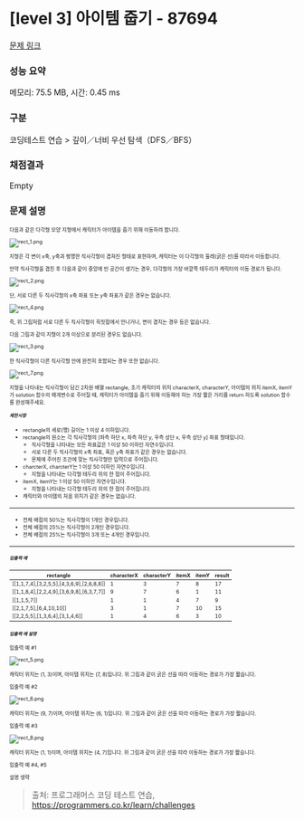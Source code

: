 # [level 3] 아이템 줍기 - 87694 

[문제 링크](https://school.programmers.co.kr/learn/courses/30/lessons/87694) 

### 성능 요약

메모리: 75.5 MB, 시간: 0.45 ms

### 구분

코딩테스트 연습 > 깊이／너비 우선 탐색（DFS／BFS）

### 채점결과

Empty

### 문제 설명

<p data-afsc-id="55" style="font-size: 9px !important;">다음과 같은 다각형 모양 지형에서 캐릭터가 아이템을 줍기 위해 이동하려 합니다.</p>

<p data-afsc-id="56" style="font-size: 9px !important;"><img src="https://grepp-programmers.s3.ap-northeast-2.amazonaws.com/files/production/9b96b07f-72db-4b1c-bd7a-6a9c9b8d0dc6/rect_1.png" title="" alt="rect_1.png" data-afsc-id="57"></p>

<p data-afsc-id="58" style="font-size: 9px !important;">지형은 각 변이 x축, y축과 평행한 직사각형이 겹쳐진 형태로 표현하며, 캐릭터는 이 다각형의 둘레(굵은 선)를 따라서 이동합니다. </p>

<p data-afsc-id="59" style="font-size: 9px !important;">만약 직사각형을 겹친 후 다음과 같이 중앙에 빈 공간이 생기는 경우, 다각형의 가장 바깥쪽 테두리가 캐릭터의 이동 경로가 됩니다.</p>

<p data-afsc-id="60" style="font-size: 9px !important;"><img src="https://grepp-programmers.s3.ap-northeast-2.amazonaws.com/files/production/38b0739b-8dd8-40d8-ac44-c71678d28d07/rect_2.png" title="" alt="rect_2.png" data-afsc-id="61"></p>

<p data-afsc-id="62" style="font-size: 9px !important;">단, 서로 다른 두 직사각형의 x축 좌표 또는 y축 좌표가 같은 경우는 없습니다.</p>

<p data-afsc-id="63" style="font-size: 9px !important;"><img src="https://grepp-programmers.s3.ap-northeast-2.amazonaws.com/files/production/ec976181-987e-494e-bb2d-0615ce16252f/rect_4.png" title="" alt="rect_4.png" data-afsc-id="64"></p>

<p data-afsc-id="65" style="font-size: 9px !important;">즉, 위 그림처럼 서로 다른 두 직사각형이 꼭짓점에서 만나거나, 변이 겹치는 경우 등은 없습니다.</p>

<p data-afsc-id="66" style="font-size: 9px !important;">다음 그림과 같이 지형이 2개 이상으로 분리된 경우도 없습니다.</p>

<p data-afsc-id="67" style="font-size: 9px !important;"><img src="https://grepp-programmers.s3.ap-northeast-2.amazonaws.com/files/production/7eda8d92-ebe0-4b5f-bd15-0c9dc7af3a3e/rect_3.png" title="" alt="rect_3.png" data-afsc-id="68"></p>

<p data-afsc-id="69" style="font-size: 9px !important;">한 직사각형이 다른 직사각형 안에 완전히 포함되는 경우 또한 없습니다.</p>

<p data-afsc-id="70" style="font-size: 9px !important;"><img src="https://grepp-programmers.s3.ap-northeast-2.amazonaws.com/files/production/1e178b0d-6580-4981-aae3-dd82a1b95362/rect_7.png" title="" alt="rect_7.png" data-afsc-id="71"></p>

<p data-afsc-id="72" style="font-size: 9px !important;">지형을 나타내는 직사각형이 담긴 2차원 배열 rectangle, 초기 캐릭터의 위치 characterX, characterY, 아이템의 위치 itemX, itemY가 solution 함수의 매개변수로 주어질 때, 캐릭터가 아이템을 줍기 위해 이동해야 하는 가장 짧은 거리를 return 하도록 solution 함수를 완성해주세요.</p>

<h5 data-afsc-id="73" style="font-size: 8px !important;">제한사항</h5>

<ul data-afsc-id="74">
<li data-afsc-id="75" style="font-size: 9px !important;">rectangle의 세로(행) 길이는 1 이상 4 이하입니다.</li>
<li data-afsc-id="76" style="font-size: 9px !important;">rectangle의 원소는 각 직사각형의 [좌측 하단 x, 좌측 하단 y, 우측 상단 x, 우측 상단 y] 좌표 형태입니다.

<ul data-afsc-id="77">
<li data-afsc-id="78" style="font-size: 9px !important;">직사각형을 나타내는 모든 좌표값은 1 이상 50 이하인 자연수입니다.</li>
<li data-afsc-id="79" style="font-size: 9px !important;">서로 다른 두 직사각형의 x축 좌표, 혹은 y축 좌표가 같은 경우는 없습니다.</li>
<li data-afsc-id="80" style="font-size: 9px !important;">문제에 주어진 조건에 맞는 직사각형만 입력으로 주어집니다.</li>
</ul></li>
<li data-afsc-id="81" style="font-size: 9px !important;">charcterX, charcterY는 1 이상 50 이하인 자연수입니다.

<ul data-afsc-id="82">
<li data-afsc-id="83" style="font-size: 9px !important;">지형을 나타내는 다각형 테두리 위의 한 점이 주어집니다.</li>
</ul></li>
<li data-afsc-id="84" style="font-size: 9px !important;">itemX, itemY는 1 이상 50 이하인 자연수입니다.

<ul data-afsc-id="85">
<li data-afsc-id="86" style="font-size: 9px !important;">지형을 나타내는 다각형 테두리 위의 한 점이 주어집니다.</li>
</ul></li>
<li data-afsc-id="87" style="font-size: 9px !important;">캐릭터와 아이템의 처음 위치가 같은 경우는 없습니다.</li>
</ul>

<hr data-afsc-id="88">

<ul data-afsc-id="89">
<li data-afsc-id="90" style="font-size: 9px !important;">전체 배점의 50%는 직사각형이 1개인 경우입니다.<br data-afsc-id="91"></li>
<li data-afsc-id="92" style="font-size: 9px !important;">전체 배점의 25%는 직사각형이 2개인 경우입니다.<br data-afsc-id="93"></li>
<li data-afsc-id="94" style="font-size: 9px !important;">전체 배점의 25%는 직사각형이 3개 또는 4개인 경우입니다.<br data-afsc-id="95"></li>
</ul>

<hr data-afsc-id="96">

<h5 data-afsc-id="97" style="font-size: 8px !important;">입출력 예</h5>
<table class="table" data-afsc-id="98">
        <thead data-afsc-id="99"><tr data-afsc-id="100">
<th data-afsc-id="101" style="font-size: 9px !important;">rectangle</th>
<th data-afsc-id="102" style="font-size: 9px !important;">characterX</th>
<th data-afsc-id="103" style="font-size: 9px !important;">characterY</th>
<th data-afsc-id="104" style="font-size: 9px !important;">itemX</th>
<th data-afsc-id="105" style="font-size: 9px !important;">itemY</th>
<th data-afsc-id="106" style="font-size: 9px !important;">result</th>
</tr>
</thead>
        <tbody data-afsc-id="107"><tr data-afsc-id="108">
<td data-afsc-id="109" style="font-size: 9px !important;">[[1,1,7,4],[3,2,5,5],[4,3,6,9],[2,6,8,8]]</td>
<td data-afsc-id="110" style="font-size: 9px !important;">1</td>
<td data-afsc-id="111" style="font-size: 9px !important;">3</td>
<td data-afsc-id="112" style="font-size: 9px !important;">7</td>
<td data-afsc-id="113" style="font-size: 9px !important;">8</td>
<td data-afsc-id="114" style="font-size: 9px !important;">17</td>
</tr>
<tr data-afsc-id="115">
<td data-afsc-id="116" style="font-size: 9px !important;">[[1,1,8,4],[2,2,4,9],[3,6,9,8],[6,3,7,7]]</td>
<td data-afsc-id="117" style="font-size: 9px !important;">9</td>
<td data-afsc-id="118" style="font-size: 9px !important;">7</td>
<td data-afsc-id="119" style="font-size: 9px !important;">6</td>
<td data-afsc-id="120" style="font-size: 9px !important;">1</td>
<td data-afsc-id="121" style="font-size: 9px !important;">11</td>
</tr>
<tr data-afsc-id="122">
<td data-afsc-id="123" style="font-size: 9px !important;">[[1,1,5,7]]</td>
<td data-afsc-id="124" style="font-size: 9px !important;">1</td>
<td data-afsc-id="125" style="font-size: 9px !important;">1</td>
<td data-afsc-id="126" style="font-size: 9px !important;">4</td>
<td data-afsc-id="127" style="font-size: 9px !important;">7</td>
<td data-afsc-id="128" style="font-size: 9px !important;">9</td>
</tr>
<tr data-afsc-id="129">
<td data-afsc-id="130" style="font-size: 9px !important;">[[2,1,7,5],[6,4,10,10]]</td>
<td data-afsc-id="131" style="font-size: 9px !important;">3</td>
<td data-afsc-id="132" style="font-size: 9px !important;">1</td>
<td data-afsc-id="133" style="font-size: 9px !important;">7</td>
<td data-afsc-id="134" style="font-size: 9px !important;">10</td>
<td data-afsc-id="135" style="font-size: 9px !important;">15</td>
</tr>
<tr data-afsc-id="136">
<td data-afsc-id="137" style="font-size: 9px !important;">[[2,2,5,5],[1,3,6,4],[3,1,4,6]]</td>
<td data-afsc-id="138" style="font-size: 9px !important;">1</td>
<td data-afsc-id="139" style="font-size: 9px !important;">4</td>
<td data-afsc-id="140" style="font-size: 9px !important;">6</td>
<td data-afsc-id="141" style="font-size: 9px !important;">3</td>
<td data-afsc-id="142" style="font-size: 9px !important;">10</td>
</tr>
</tbody>
      </table>
<h5 data-afsc-id="143" style="font-size: 8px !important;">입출력 예 설명</h5>

<p data-afsc-id="144" style="font-size: 9px !important;">입출력 예 #1</p>

<p data-afsc-id="145" style="font-size: 9px !important;"><img src="https://grepp-programmers.s3.ap-northeast-2.amazonaws.com/files/production/7b89552b-f7b6-47e7-8bbd-deaf01907f70/rect_5.png" title="" alt="rect_5.png" data-afsc-id="146"></p>

<p data-afsc-id="147" style="font-size: 9px !important;">캐릭터 위치는 (1, 3)이며, 아이템 위치는 (7, 8)입니다. 위 그림과 같이 굵은 선을 따라 이동하는 경로가 가장 짧습니다.</p>

<p data-afsc-id="148" style="font-size: 9px !important;">입출력 예 #2</p>

<p data-afsc-id="149" style="font-size: 9px !important;"><img src="https://grepp-programmers.s3.ap-northeast-2.amazonaws.com/files/production/ac6911d0-e386-472b-a109-2542214c8d6b/rect_6.png" title="" alt="rect_6.png" data-afsc-id="150"></p>

<p data-afsc-id="151" style="font-size: 9px !important;">캐릭터 위치는 (9, 7)이며, 아이템 위치는 (6, 1)입니다. 위 그림과 같이 굵은 선을 따라 이동하는 경로가 가장 짧습니다.</p>

<p data-afsc-id="152" style="font-size: 9px !important;">입출력 예 #3</p>

<p data-afsc-id="153" style="font-size: 9px !important;"><img src="https://grepp-programmers.s3.ap-northeast-2.amazonaws.com/files/production/9c47ca5c-df4b-4b2e-8c5b-faf0815de665/rect_8.png" title="" alt="rect_8.png" data-afsc-id="154"></p>

<p data-afsc-id="155" style="font-size: 9px !important;">캐릭터 위치는 (1, 1)이며, 아이템 위치는 (4, 7)입니다. 위 그림과 같이 굵은 선을 따라 이동하는 경로가 가장 짧습니다.</p>

<p data-afsc-id="156" style="font-size: 9px !important;">입출력 예 #4, #5</p>

<p data-afsc-id="157" style="font-size: 9px !important;">설명 생략</p>


> 출처: 프로그래머스 코딩 테스트 연습, https://programmers.co.kr/learn/challenges